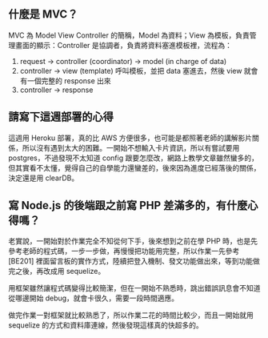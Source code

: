 ## 什麼是 MVC？

MVC 為 Model View Controller 的簡稱，Model 為資料；View 為模板，負責管理畫面的顯示：Controller 是協調者，負責將資料塞進模板裡，流程為：

1. request -> controller (coordinator) -> model (in charge of data)
2. controller -> view (template) 呼叫模板，並把 data 塞進去，然後 view 就會有一個完整的 response 出來
3. controller -> response


## 請寫下這週部署的心得

這週用 Heroku 部署，真的比 AWS 方便很多，也可能是都照著老師的講解影片關係，所以沒有遇到太大的困難。一開始不想輸入卡片資訊，所以有嘗試要用 postgres，不過發現不太知道 config 跟要怎麼改，網路上教學文章雖然蠻多的，但其實看不太懂，覺得自己的自學能力還蠻差的，後來因為進度已經落後的關係，決定還是用 clearDB。

## 寫 Node.js 的後端跟之前寫 PHP 差滿多的，有什麼心得嗎？

老實說，一開始對於作業完全不知從何下手，後來想到之前在學 PHP 時，也是先參考老師的程式碼，一步一步做，再慢慢把功能用完整，所以作業一先參考 [BE201] 裡面留言板的實作方式，陸續把登入機制、發文功能做出來，等到功能做完之後，再改成用 sequelize。

用框架雖然讓程式碼變得比較簡潔，但在一開始不熟悉時，跳出錯誤訊息會不知道從哪邊開始 debug，就會卡很久，需要一段時間適應。

做完作業一對框架就比較熟悉了，所以作業二花的時間比較少，而且一開始就用 sequelize 的方式和資料庫連線，然後發現這樣真的快超多的。